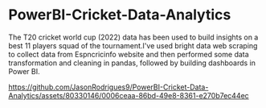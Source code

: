# PowerBI-Cricket-Data-Analytics
The T20 cricket world cup (2022) data has been used to build insights on a best 11 players squad of the tournament.I've used bright data web scraping to collect data from Espncricinfo website and then performed some data transformation and cleaning in pandas, followed by building dashboards in Power BI.


https://github.com/JasonRodrigues9/PowerBI-Cricket-Data-Analytics/assets/80330146/0006ceaa-86bd-49e8-8361-e270b7ec44ec


